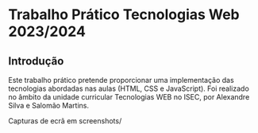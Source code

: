 # Trabalho Prático Tecnologias Web 2023/2024

## Introdução
Este trabalho prático pretende proporcionar uma implementação das tecnologias abordadas nas aulas (HTML, CSS e JavaScript).
Foi realizado no âmbito da unidade curricular Tecnologias WEB no ISEC, por Alexandre Silva e Salomão Martins.

Capturas de ecrã em screenshots/
